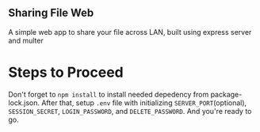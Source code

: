 ## Sharing File Web
A simple web app to share your file across LAN, built using express server and multer

# Steps to Proceed
Don't forget to `npm install` to install needed depedency from package-lock.json.
After that, setup `.env` file with initializing `SERVER_PORT`(optional), `SESSION_SECRET`, `LOGIN_PASSWORD`, and `DELETE_PASSWORD`.
And you're ready to go.
